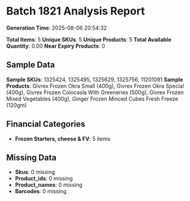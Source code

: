 # Batch 1821 Analysis Report

**Generation Time**: 2025-08-06 20:54:32

**Total Items**: 5
**Unique SKUs**: 5
**Unique Products**: 5
**Total Available Quantity**: 0.00
**Near Expiry Products**: 0

## Sample Data
**Sample SKUs**: 1325424, 1325495, 1325629, 1325756, 11201091
**Sample Products**: Givrex Frozen Okra Small (400g), Givrex Frozen Okra Special (400g), Givrex Frozen Colocasla With Greeneries (500g), Givrex Frozen Mixed Vegetables (400g), Ginger Frozen Minced Cubes Fresh Freeze (120gm)

## Financial Categories
- **Frozen Starters, cheese & FV**: 5 items

## Missing Data
- **Skus**: 0 missing
- **Product_ids**: 0 missing
- **Product_names**: 0 missing
- **Barcodes**: 0 missing
